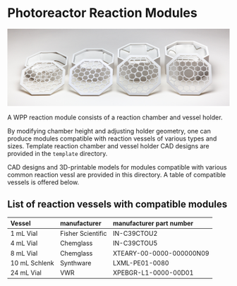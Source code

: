 # Photoreactor Reaction Modules

![WPP modules](./modules.jpg)

A WPP reaction module consists of a reaction chamber and vessel holder. 

By modifying chamber height and adjusting holder geometry, one can produce modules compatible with reaction vessels of various types and sizes. 
Template reaction chamber and vessel holder CAD designs are provided in the `template` directory. 

CAD designs and 3D-printable models for modules compatible with various common reaction vessl are provided in this directory. A table of compatible vessels is offered below. 

## List of reaction vessels with compatible modules

| Vessel         | manufacturer       | manufacturer part number  |
| :------------- | :----------------- | :------------------------ |
| 1 mL Vial      | Fisher Scientific  | IN-C39CTOU2 	     	      |
| 4 mL Vial      | Chemglass          | IN-C39CTOU5		            | 
| 8 mL Vial      | Chemglass          | XTEARY-00-0000-000000N09  |
| 10 mL Schlenk  | Synthware          | LXML-PE01-0080	    	    |
| 24 mL Vial     | VWR                | XPEBGR-L1-0000-00D01      |

